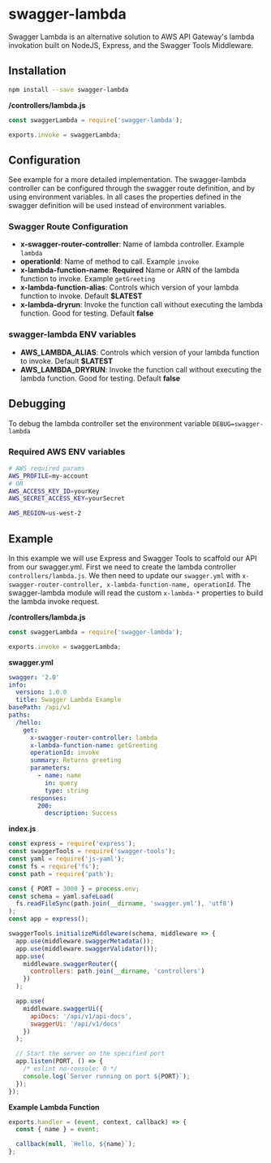 # swagger-lambda

Swagger Lambda is an alternative solution to AWS API Gateway's lambda invokation built on NodeJS, Express, and the Swagger Tools Middleware.

## Installation

```sh
npm install --save swagger-lambda
```

**/controllers/lambda.js**

```js
const swaggerLambda = require('swagger-lambda');

exports.invoke = swaggerLambda;
```

## Configuration

See example for a more detailed implementation. The swagger-lambda controller can be configured through the swagger route definition, and by using environment variables. In all cases the properties defined in the swagger definition will be used instead of environment variables.

### Swagger Route Configuration

- **x-swagger-router-controller**: Name of lambda controller. Example `lambda`
- **operationId**: Name of method to call. Example `invoke`
- **x-lambda-function-name**: **Required** Name or ARN of the lambda function to invoke. Example `getGreeting`
- **x-lambda-function-alias**: Controls which version of your lambda function to invoke. Default **$LATEST** 
- **x-lambda-dryrun**: Invoke the function call without executing the lambda function. Good for testing. Default **false**

### swagger-lambda ENV variables

- **AWS_LAMBDA_ALIAS**: Controls which version of your lambda function to invoke. Default **$LATEST**
- **AWS_LAMBDA_DRYRUN**: Invoke the function call without executing the lambda function. Good for testing. Default **false**

## Debugging

To debug the lambda controller set the environment variable `DEBUG=swagger-lambda`

### Required AWS ENV variables

```sh
# AWS required params
AWS_PROFILE=my-account
# OR
AWS_ACCESS_KEY_ID=yourKey
AWS_SECRET_ACCESS_KEY=yourSecret

AWS_REGION=us-west-2
```

## Example

In this example we will use Express and Swagger Tools to scaffold our API from our swagger.yml. First we need to create the lambda controller `controllers/lambda.js`. We then need to update our  `swagger.yml` with `x-swagger-router-controller, x-lambda-function-name, operationId`. The swagger-lambda module will read the custom `x-lambda-*` properties to build the lambda invoke request.

**/controllers/lambda.js**

```js
const swaggerLambda = require('swagger-lambda');

exports.invoke = swaggerLambda;
```

**swagger.yml**

```yaml
swagger: '2.0'
info:
  version: 1.0.0
  title: Swagger Lambda Example
basePath: /api/v1
paths:
  /hello:
    get:
      x-swagger-router-controller: lambda
      x-lambda-function-name: getGreeting
      operationId: invoke
      summary: Returns greeting
      parameters:
        - name: name
          in: query
          type: string
      responses:
        200:
          description: Success
```

**index.js**

```js
const express = require('express');
const swaggerTools = require('swagger-tools');
const yaml = require('js-yaml');
const fs = require('fs');
const path = require('path');

const { PORT = 3000 } = process.env;
const schema = yaml.safeLoad(
  fs.readFileSync(path.join(__dirname, 'swagger.yml'), 'utf8')
);
const app = express();

swaggerTools.initializeMiddleware(schema, middleware => {
  app.use(middleware.swaggerMetadata());
  app.use(middleware.swaggerValidator());
  app.use(
    middleware.swaggerRouter({
      controllers: path.join(__dirname, 'controllers')
    })
  );

  app.use(
    middleware.swaggerUi({
      apiDocs: '/api/v1/api-docs',
      swaggerUi: '/api/v1/docs'
    })
  );

  // Start the server on the specified port
  app.listen(PORT, () => {
    /* eslint no-console: 0 */
    console.log(`Server running on port ${PORT}`);
  });
});
```

**Example Lambda Function**

```js
exports.handler = (event, context, callback) => {
  const { name } = event;

  callback(null, `Hello, ${name}`);
};
```
